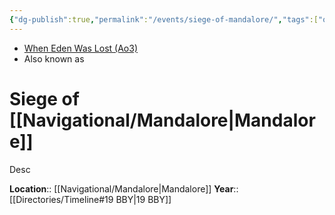 ```yaml
---
{"dg-publish":true,"permalink":"/events/siege-of-mandalore/","tags":["occupation","unfinished","event"]}
---
```


- [When Eden Was Lost (Ao3)](https://archiveofourown.org/works/19334440/chapters/45992584)
- Also known as 

# Siege of [[Navigational/Mandalore\|Mandalore]]
Desc

**Location**::  [[Navigational/Mandalore\|Mandalore]]
**Year**::  [[Directories/Timeline#19 BBY\|19 BBY]]